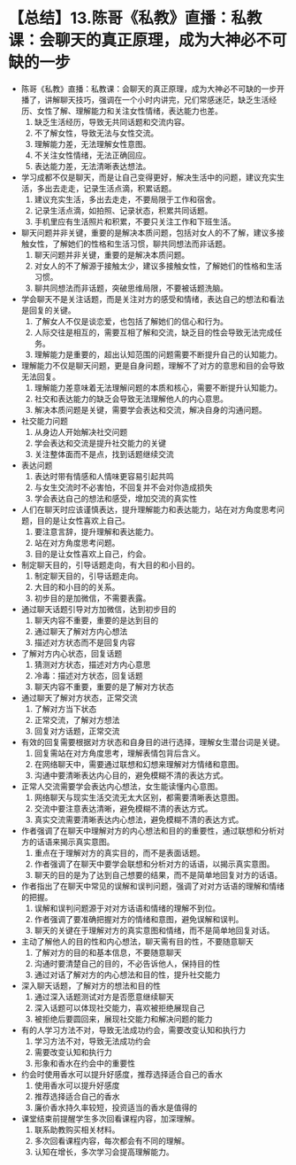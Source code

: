 # 【总结】13.陈哥《私教》直播：私教课：会聊天的真正原理，成为大神必不可缺的一步

-   陈哥《私教》直播：私教课：会聊天的真正原理，成为大神必不可缺的一步开播了，讲解聊天技巧，强调在一个小时内讲完，兄们常感迷茫，缺乏生活经历、女性了解、理解能力和关注女性情绪，表达能力也差。
    1.  缺乏生活经历，导致无共同话题和交流内容。
    2.  不了解女性，导致无法与女性交流。
    3.  理解能力差，无法理解女性意图。
    4.  不关注女性情绪，无法正确回应。
    5.  表达能力差，无法清晰表达想法。
-   学习成都不仅是聊天，而是让自己变得更好，解决生活中的问题，建议充实生活，多出去走走，记录生活点滴，积累话题。
    1.  建议充实生活，多出去走走，不要局限于工作和宿舍。
    2.  记录生活点滴，如拍照、记录状态，积累共同话题。
    3.  手机里应有生活照片和积累，不要只关注工作和下班生活。
-   聊天问题并非关键，重要的是解决本质问题，包括对女人的不了解，建议多接触女性，了解她们的性格和生活习惯，聊共同想法而非话题。
    1.  聊天问题并非关键，重要的是解决本质问题。
    2.  对女人的不了解源于接触太少，建议多接触女性，了解她们的性格和生活习惯。
    3.  聊共同想法而非话题，突破思维局限，不要被话题洗脑。
-   学会聊天不是关注话题，而是关注对方的感受和情绪，表达自己的想法和看法是回复的关键。
    1.  了解女人不仅是谈恋爱，也包括了解她们的信心和行为。
    2.  人际交往是相互的，需要互相了解和交流，缺乏目的性会导致无法完成任务。
    3.  理解能力是重要的，超出认知范围的问题需要不断提升自己的认知能力。
-   理解能力不仅是聊天问题，更是自身问题，理解不了对方的意思和目的会导致无法回复。
    1.  理解能力差意味着无法理解问题的本质和核心，需要不断提升认知能力。
    2.  社交和表达能力的缺乏会导致无法理解他人的内心意思。
    3.  解决本质问题是关键，需要学会表达和交流，解决自身的沟通问题。
-   社交能力问题
    1.  从身边人开始解决社交问题
    2.  学会表达和交流是提升社交能力的关键
    3.  关注整体面而不是点，找到话题继续交流
-   表达问题
    1.  表达时带有情感和人情味更容易引起共鸣
    2.  与女生交流时不必害怕，不回复并不会对你造成损失
    3.  学会表达自己的想法和感受，增加交流的真实性
-   人们在聊天时应该谨慎表达，提升理解能力和表达能力，站在对方角度思考问题，目的是让女性喜欢上自己。
    1.  要注意言辞，提升理解和表达能力。
    2.  站在对方角度思考问题。
    3.  目的是让女性喜欢上自己，约会。
-   制定聊天目的，引导话题走向，有大目的和小目的。
    1.  制定聊天目的，引导话题走向。
    2.  大目的和小目的的关系。
    3.  初步目的是加微信，不需要表露。
-   通过聊天话题引导对方加微信，达到初步目的
    1.  聊天内容不重要，重要的是达到目的
    2.  通过聊天了解对方内心想法
    3.  描述对方状态而不是回复内容
-   了解对方内心状态，回复话题
    1.  猜测对方状态，描述对方内心意思
    2.  冷毒：描述对方状态，回复话题
    3.  聊天内容不重要，重要的是了解对方状态
-   通过聊天了解对方状态，正常交流
    1.  了解对方当下状态
    2.  正常交流，了解对方想法
    3.  回复对方话题，正常交流
-   有效的回复需要根据对方状态和自身目的进行选择，理解女生潜台词是关键。
    1.  回复需站在对方角度思考，理解表情包背后含义。
    2.  在网络聊天中，需要通过联想和幻想来理解对方情绪和意图。
    3.  沟通中要清晰表达内心目的，避免模糊不清的表达方式。
-   正常人交流需要学会表达内心想法，女生能读懂内心意图。
    1.  网络聊天与现实生活交流无太大区别，都需要清晰表达意图。
    2.  交流中要注意表达清晰，避免模糊不清的表达方式。
    3.  真实交流需要清晰表达内心想法，避免模糊不清的表达方式。
-   作者强调了在聊天中理解对方的内心想法和目的的重要性，通过联想和分析对方的话语来揭示真实意图。
    1.  重点在于理解对方的真实目的，而不是表面话题。
    2.  作者强调了在聊天中要学会联想和分析对方的话语，以揭示真实意图。
    3.  聊天的目的是为了达到自己想要的结果，而不是简单地回复对方的话语。
-   作者指出了在聊天中常见的误解和误判问题，强调了对对方话语的理解和情绪的把握。
    1.  误解和误判问题源于对对方话语和情绪的理解不到位。
    2.  作者强调了要准确把握对方的情绪和意图，避免误解和误判。
    3.  聊天的关键在于理解对方的真实意图和情绪，而不是简单地回复对话。
-   主动了解他人的目的性和内心想法，聊天需有目的性，不要随意聊天
    1.  了解对方的目的和基本信息，不要随意聊天
    2.  沟通时要清楚自己的目的，不必告诉他人，保持目的性
    3.  通过对话了解对方的内心想法和目的性，提升社交能力
-   深入聊天话题，了解对方的想法和目的性
    1.  通过深入话题测试对方是否愿意继续聊天
    2.  深入话题可以体现社交能力，喜欢被拒绝展现自己
    3.  被拒绝后要圆回来，展现社交能力和解决问题的能力
-   有的人学习方法不对，导致无法成功约会，需要改变认知和执行力
    1.  学习方法不对，导致无法成功约会
    2.  需要改变认知和执行力
    3.  形象和香水在约会中的重要性
-   约会时使用香水可以提升好感度，推荐选择适合自己的香水
    1.  使用香水可以提升好感度
    2.  推荐选择适合自己的香水
    3.  廉价香水持久率较短，投资适当的香水是值得的
-   课堂结束前提醒学生多次回看课程内容，加深理解。
    1.  联系助教购买相关材料。
    2.  多次回看课程内容，每次都会有不同的理解。
    3.  认知在增长，多次学习会提高理解能力。